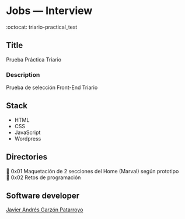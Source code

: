 # Jobs ― Interview
:octocat: triario-practical_test

## Title
Prueba Práctica Triario
### Description
Prueba de selección Front-End Triario

## Stack
* HTML
* CSS
* JavaScript
* Wordpress

## Directories
:open_file_folder: 0x01 Maquetación de 2 secciones del Home (Marval) según prototipo  
:open_file_folder: 0x02 Retos de programación

## Software developer
[Javier Andrés Garzón Patarroyo](https://www.javierandresgp.com)
